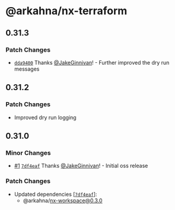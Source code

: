 # @arkahna/nx-terraform

## 0.31.3

### Patch Changes

- [`dda9400`](https://github.com/arkahna/oss-nx-packages/commit/dda9400de14e8347db67e28da2c6b3e6868ad1b0) Thanks [@JakeGinnivan](https://github.com/JakeGinnivan)! - Further improved the dry run messages

## 0.31.2

### Patch Changes

- Improved dry run logging

## 0.31.0

### Minor Changes

- [#1](https://github.com/arkahna/oss-nx-packages/pull/1) [`7df4eaf`](https://github.com/arkahna/oss-nx-packages/commit/7df4eafc303e782be25b431a5d8ef3d9ffbc3bcb) Thanks [@JakeGinnivan](https://github.com/JakeGinnivan)! - Initial oss release

### Patch Changes

- Updated dependencies [[`7df4eaf`](https://github.com/arkahna/oss-nx-packages/commit/7df4eafc303e782be25b431a5d8ef3d9ffbc3bcb)]:
  - @arkahna/nx-workspace@0.3.0

